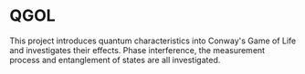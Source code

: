 # QGOL

This project introduces quantum characteristics into Conway's Game of Life and investigates their effects.
Phase interference, the measurement process and entanglement of states are all investigated.
